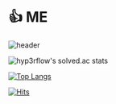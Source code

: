 # 👍 ME

![header](https://capsule-render.vercel.app/api?type=Cylinder&color=396060&height=120&selection=header&text=eooomji&t&fontSize=70&fontColor=ffe4e1&animation=twinkling)  

![hyp3rflow's solved.ac stats](https://github-readme-solvedac.hyp3rflow.vercel.app/api/?handle=thumbb&theme=ffe4e1)

[![Top Langs](https://github-readme-stats.vercel.app/api/top-langs/?username=eooomji&layout=compact)](https://github.com/eooomji/github-readme-stats)  

[![Hits](https://hits.seeyoufarm.com/api/count/incr/badge.svg?url=https%3A%2F%2Fgithub.com%2Feooomji&count_bg=%23050505&title_bg=%23FFA399&icon=awesomelists.svg&icon_color=%23000000&title=Visitors&edge_flat=false)](https://hits.seeyoufarm.com)
<!--
**eooomji/eooomji** is a ✨ _special_ ✨ repository because its `README.md` (this file) appears on your GitHub profile.

Here are some ideas to get you started:

- 🔭 I’m currently working on ...
- 🌱 I’m currently learning ...
- 👯 I’m looking to collaborate on ...
- 🤔 I’m looking for help with ...
- 💬 Ask me about ...
- 📫 How to reach me: ...
- 😄 Pronouns: ...
- ⚡ Fun fact: ...
-->
